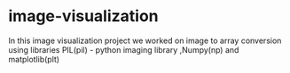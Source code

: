 # image-visualization
In this image visualization project we worked on image to array conversion using  libraries PIL(pil) - python imaging library ,Numpy(np) and matplotlib(plt)
